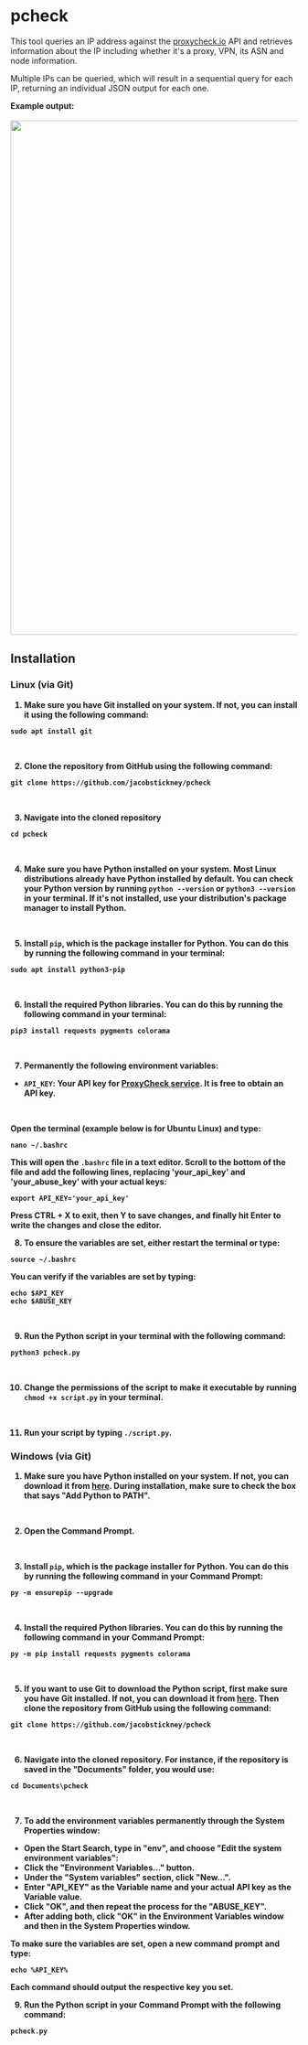# pcheck

This tool queries an IP address against the [proxycheck.io](http://proxycheck.io/) API and retrieves information about the IP including whether it's a proxy, VPN, its ASN and node information.

Multiple IPs can be queried, which will result in a sequential query for each IP, returning an individual JSON output for each one.

<b>Example output:<b><br><br>
<img src="https://github.com/user-attachments/assets/f547116d-e9ab-4b5e-be58-2f1c4ae14525" width="900">

## Installation

### Linux (via Git)
1. Make sure you have Git installed on your system. If not, you can install it using the following command:
```
sudo apt install git
```
<br>

2. Clone the repository from GitHub using the following command:
```
git clone https://github.com/jacobstickney/pcheck
```
<br>

3. Navigate into the cloned repository
```
cd pcheck
```
<br>

4. Make sure you have Python installed on your system. Most Linux distributions already have Python installed by default. You can check your Python version by running ```python --version``` or ```python3 --version``` in your terminal. If it's not installed, use your distribution's package manager to install Python.
<br>

5. Install ```pip```, which is the package installer for Python. You can do this by running the following command in your terminal:
```
sudo apt install python3-pip
```
<br>

6. Install the required Python libraries. You can do this by running the following command in your terminal:
```
pip3 install requests pygments colorama
```
<br>

7. Permanently the following environment variables:
- ``API_KEY``: Your API key for [ProxyCheck service](https://proxycheck.io/api/). It is free to obtain an API key. 
<br>

Open the terminal (example below is for Ubuntu Linux) and type:
```
nano ~/.bashrc
```

This will open the ``.bashrc`` file in a text editor. Scroll to the bottom of the file and add the following lines, replacing 'your_api_key' and 'your_abuse_key' with your actual keys:
```
export API_KEY='your_api_key'
```
Press CTRL + X to exit, then Y to save changes, and finally hit Enter to write the changes and close the editor.
  
8. To ensure the variables are set, either restart the terminal or type:
```
source ~/.bashrc
```
You can verify if the variables are set by typing:
```
echo $API_KEY
echo $ABUSE_KEY
```
<br>

9. Run the Python script in your terminal with the following command:
```
python3 pcheck.py
```
<br>

10. Change the permissions of the script to make it executable by running `chmod +x script.py` in your terminal.
<br>

11. Run your script by typing `./script.py`.

### Windows (via Git)
1. Make sure you have Python installed on your system. If not, you can download it from [here](https://www.python.org/downloads/). During installation, make sure to check the box that says "Add Python to PATH".
<br>

2. Open the Command Prompt.
<br>

3. Install ```pip```, which is the package installer for Python. You can do this by running the following command in your Command Prompt:
```
py -m ensurepip --upgrade
```
<br>

4. Install the required Python libraries. You can do this by running the following command in your Command Prompt:
```
py -m pip install requests pygments colorama
```
<br>

5. If you want to use Git to download the Python script, first make sure you have Git installed. If not, you can download it from [here](https://git-scm.com/download/win). Then clone the repository from GitHub using the following command:
```
git clone https://github.com/jacobstickney/pcheck
```
<br>

6. Navigate into the cloned repository. For instance, if the repository is saved in the "Documents" folder, you would use:
```
cd Documents\pcheck
```
<br>

7. To add the environment variables permanently through the System Properties window:
- Open the Start Search, type in "env", and choose "Edit the system environment variables":
- Click the "Environment Variables..." button.
- Under the "System variables" section, click "New...".
- Enter "API_KEY" as the Variable name and your actual API key as the Variable value.
- Click "OK", and then repeat the process for the "ABUSE_KEY".
- After adding both, click "OK" in the Environment Variables window and then in the System Properties window.

To make sure the variables are set, open a new command prompt and type:
```
echo %API_KEY%
```
Each command should output the respective key you set.
<br>

9. Run the Python script in your Command Prompt with the following command:
```
pcheck.py
```

